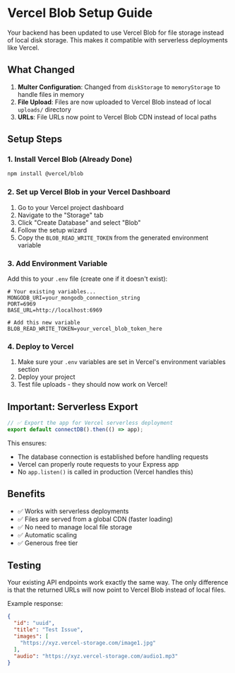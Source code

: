 # Vercel Blob Setup Guide

Your backend has been updated to use Vercel Blob for file storage instead of local disk storage. This makes it compatible with serverless deployments like Vercel.

## What Changed

1. **Multer Configuration**: Changed from `diskStorage` to `memoryStorage` to handle files in memory
2. **File Upload**: Files are now uploaded to Vercel Blob instead of local `uploads/` directory
3. **URLs**: File URLs now point to Vercel Blob CDN instead of local paths

## Setup Steps

### 1. Install Vercel Blob (Already Done)
```bash
npm install @vercel/blob
```

### 2. Set up Vercel Blob in your Vercel Dashboard

1. Go to your Vercel project dashboard
2. Navigate to the "Storage" tab
3. Click "Create Database" and select "Blob"
4. Follow the setup wizard
5. Copy the `BLOB_READ_WRITE_TOKEN` from the generated environment variable

### 3. Add Environment Variable

Add this to your `.env` file (create one if it doesn't exist):

```env
# Your existing variables...
MONGODB_URI=your_mongodb_connection_string
PORT=6969
BASE_URL=http://localhost:6969

# Add this new variable
BLOB_READ_WRITE_TOKEN=your_vercel_blob_token_here
```

### 4. Deploy to Vercel

1. Make sure your `.env` variables are set in Vercel's environment variables section
2. Deploy your project
3. Test file uploads - they should now work on Vercel!

## Important: Serverless Export


```typescript
// ✅ Export the app for Vercel serverless deployment
export default connectDB().then(() => app);
```

This ensures:
- The database connection is established before handling requests
- Vercel can properly route requests to your Express app
- No `app.listen()` is called in production (Vercel handles this)

## Benefits

- ✅ Works with serverless deployments
- ✅ Files are served from a global CDN (faster loading)
- ✅ No need to manage local file storage
- ✅ Automatic scaling
- ✅ Generous free tier

## Testing

Your existing API endpoints work exactly the same way. The only difference is that the returned URLs will now point to Vercel Blob instead of local files.

Example response:
```json
{
  "id": "uuid",
  "title": "Test Issue",
  "images": [
    "https://xyz.vercel-storage.com/image1.jpg"
  ],
  "audio": "https://xyz.vercel-storage.com/audio1.mp3"
}
```
